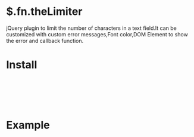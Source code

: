 # $.fn.theLimiter



jQuery plugin to limit the number of characters in a text field.It can be customized with custom error messages,Font color,DOM Element to show the error and callback function.


# Install


<code>
<script type="text/javascript" src="http://ajax.googleapis.com/ajax/libs/jquery/1.10.1/jquery.min.js" ></script>

<script type="text/javascript" src="Scripts/jquery.CharCount.js"></script>

</code>


# Example




